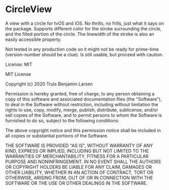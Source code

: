 # CircleView

A view with a circle for tvOS and iOS. No thrills, no frills, just what it says on the package. Supports different color for the stroke surrounding 
the circle, and the filled portion of the circle. The linewidth of the stroke is also an easily accessible property.

Not tested in any production code so it might not be ready for prime-time (version-number should be a clue). Is still usable, but proceed
with caution.

License: MIT

MIT License

Copyright (c) 2020 Truls Benjamin Larsen

Permission is hereby granted, free of charge, to any person obtaining a copy
of this software and associated documentation files (the "Software"), to deal
in the Software without restriction, including without limitation the rights
to use, copy, modify, merge, publish, distribute, sublicense, and/or sell
copies of the Software, and to permit persons to whom the Software is
furnished to do so, subject to the following conditions:

The above copyright notice and this permission notice shall be included in all
copies or substantial portions of the Software.

THE SOFTWARE IS PROVIDED "AS IS", WITHOUT WARRANTY OF ANY KIND, EXPRESS OR
IMPLIED, INCLUDING BUT NOT LIMITED TO THE WARRANTIES OF MERCHANTABILITY,
FITNESS FOR A PARTICULAR PURPOSE AND NONINFRINGEMENT. IN NO EVENT SHALL THE
AUTHORS OR COPYRIGHT HOLDERS BE LIABLE FOR ANY CLAIM, DAMAGES OR OTHER
LIABILITY, WHETHER IN AN ACTION OF CONTRACT, TORT OR OTHERWISE, ARISING FROM,
OUT OF OR IN CONNECTION WITH THE SOFTWARE OR THE USE OR OTHER DEALINGS IN THE
SOFTWARE.
